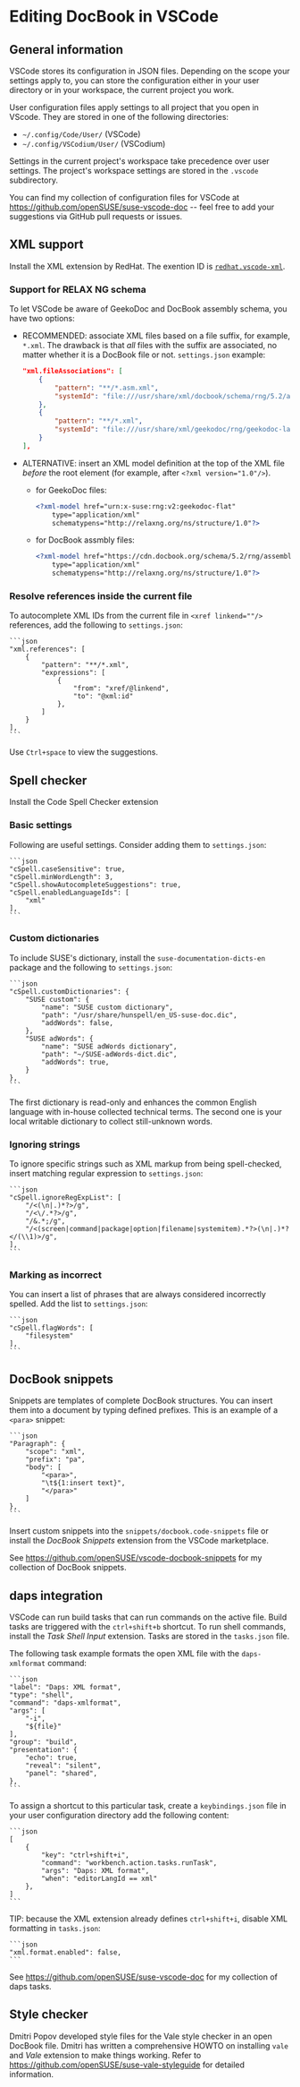 # Editing DocBook in VSCode

## General information

VSCode stores its configuration in JSON files. Depending on the scope your
settings apply to, you can store the configuration either in your user directory
or in your workspace, the current project you work.

User configuration files apply settings to all project that you open in VScode.
They are stored in one of the following directories:

* `~/.config/Code/User/` (VSCode)
* `~/.config/VSCodium/User/` (VSCodium)

Settings in the current project's workspace take precedence over user settings.
The project's workspace settings are stored in the `.vscode` subdirectory.

You can find my collection of configuration files for VSCode at
https://github.com/openSUSE/suse-vscode-doc -- feel free to add your suggestions
via GitHub pull requests or issues.


## XML support

Install the XML extension by RedHat. The exention ID is
[`redhat.vscode-xml`](https://marketplace.visualstudio.com/items?itemName=redhat.vscode-xml).

### Support for RELAX NG schema

To let VSCode be aware of GeekoDoc and DocBook assembly schema, you have two
options:

- RECOMMENDED: associate XML files based on a file suffix, for example, `*.xml`.
  The drawback is that *all* files with the suffix are associated, no matter
  whether it is a DocBook file or not. `settings.json` example:

    ```json
    "xml.fileAssociations": [
        {
            "pattern": "**/*.asm.xml",
            "systemId": "file:///usr/share/xml/docbook/schema/rng/5.2/assemblyxi.rng"
        },
        {
            "pattern": "**/*.xml",
            "systemId": "file:///usr/share/xml/geekodoc/rng/geekodoc-latest-flat.rng"
        }
    ],
    ```

- ALTERNATIVE: insert an XML model definition at the top of the XML file
  *before* the root element (for example, after `<?xml version="1.0"/>`).
    - for GeekoDoc files:

        ```xml
        <?xml-model href="urn:x-suse:rng:v2:geekodoc-flat"
            type="application/xml"
            schematypens="http://relaxng.org/ns/structure/1.0"?>
        ```
    - for DocBook assmbly files:
        ```xml
        <?xml-model href="https://cdn.docbook.org/schema/5.2/rng/assemblyxi.rng"
            type="application/xml"
            schematypens="http://relaxng.org/ns/structure/1.0"?>
        ```


### Resolve references inside the current file

To autocomplete XML IDs from the current file in `<xref linkend=""/>`
references, add the following to `settings.json`:

    ```json
    "xml.references": [
        {
            "pattern": "**/*.xml",
            "expressions": [
                {
                    "from": "xref/@linkend",
                    "to": "@xml:id"
                },
            ]
        }
    ],
    ```

Use `Ctrl+space` to view the suggestions.

## Spell checker

Install the Code Spell Checker extension

### Basic settings

Following are useful settings. Consider adding them to `settings.json`:

    ```json
    "cSpell.caseSensitive": true,
    "cSpell.minWordLength": 3,
    "cSpell.showAutocompleteSuggestions": true,
    "cSpell.enabledLanguageIds": [
        "xml"
    ],
    ```

### Custom dictionaries

To include SUSE's dictionary, install the `suse-documentation-dicts-en` package
and the following to `settings.json`:

    ```json
    "cSpell.customDictionaries": {
        "SUSE custom": {
            "name": "SUSE custom dictionary",
            "path": "/usr/share/hunspell/en_US-suse-doc.dic",
            "addWords": false,
        },
        "SUSE adWords": {
            "name": "SUSE adWords dictionary",
            "path": "~/SUSE-adWords-dict.dic",
            "addWords": true,
        }
    },
    ```

The first dictionary is read-only and enhances the common English language with
in-house collected technical terms. The second one is your local writable
dictionary to collect still-unknown words.

### Ignoring strings

To ignore specific strings such as XML markup from being spell-checked, insert
matching regular expression to `settings.json`:

    ```json
    "cSpell.ignoreRegExpList": [
        "/<(\n|.)*?>/g",
        "/<\/.*?>/g",
        "/&.*;/g",
        "/<(screen|command|package|option|filename|systemitem).*?>(\n|.)*?</(\\1)>/g",
    ],
    ```

### Marking as incorrect

You can insert a list of phrases that are always considered incorrectly spelled.
Add the list to  `settings.json`:

    ```json
    "cSpell.flagWords": [
        "filesystem"
    ],
    ```

## DocBook snippets

Snippets are templates of complete DocBook structures. You can insert them into
a document by typing defined prefixes. This is an example of a `<para>` snippet:

    ```json
    "Paragraph": {
        "scope": "xml",
        "prefix": "pa",
        "body": [
            "<para>",
            "\t${1:insert text}",
            "</para>"
        ]
    },
    ```

Insert custom snippets into the `snippets/docbook.code-snippets` file or install
the *DocBook Snippets* extension from the VSCode marketplace.

See https://github.com/openSUSE/vscode-docbook-snippets for my collection of
DocBook snippets.

## daps integration

VSCode can run build tasks that can run commands on the active file. Build tasks
are triggered with the `ctrl+shift+b` shortcut. To run shell commands, install
the *Task Shell Input* extension. Tasks are stored in the `tasks.json` file.

The following task example formats the open XML file with the `daps-xmlformat`
command:

    ```json
    "label": "Daps: XML format",
    "type": "shell",
    "command": "daps-xmlformat",
    "args": [
        "-i",
        "${file}"
    ],
    "group": "build",
    "presentation": {
        "echo": true,
        "reveal": "silent",
        "panel": "shared",
    },
    ```

To assign a shortcut to this particular task, create a `keybindings.json` file
in your user configuration directory add the following content:

    ```json
    [
        {
            "key": "ctrl+shift+i",
            "command": "workbench.action.tasks.runTask",
            "args": "Daps: XML format",
            "when": "editorLangId == xml"
        },
    ]
    ```

TIP: because the XML extension already defines `ctrl+shift+i`, disable XML
formatting in `tasks.json`:

    ```json
    "xml.format.enabled": false,
    ```

See https://github.com/openSUSE/suse-vscode-doc for my collection of daps tasks.

## Style checker

Dmitri Popov developed style files for the Vale style checker in an open DocBook
file. Dmitri has written a comprehensive HOWTO on installing `vale` and *Vale*
extension to make things working. Refer to
https://github.com/openSUSE/suse-vale-styleguide for detailed information.

